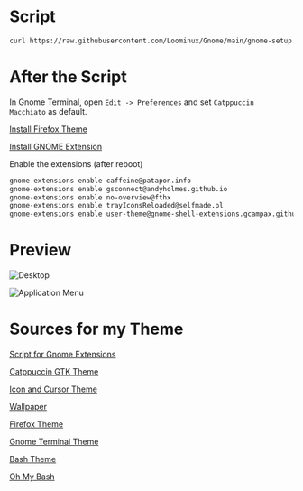 # Script

```bash
curl https://raw.githubusercontent.com/Loominux/Gnome/main/gnome-setup.sh | sh
```

# After the Script

In Gnome Terminal, open `Edit -> Preferences` and set `Catppuccin Macchiato` as default.

[Install Firefox Theme](https://github.com/catppuccin/firefox/releases/download/old/catppuccin_macchiato_mauve.xpi)

[Install GNOME Extension](https://extensions.gnome.org)

Enable the extensions (after reboot)
```sh
gnome-extensions enable caffeine@patapon.info
gnome-extensions enable gsconnect@andyholmes.github.io
gnome-extensions enable no-overview@fthx
gnome-extensions enable trayIconsReloaded@selfmade.pl
gnome-extensions enable user-theme@gnome-shell-extensions.gcampax.github.com
```

# Preview

![Desktop](https://user-images.githubusercontent.com/115210873/222868572-ced86e7c-fdc1-4c84-a81d-6a818dd36f20.png)

![Application Menu](https://user-images.githubusercontent.com/115210873/222868590-2743634a-e341-44df-b009-27b1b355194a.png)


# Sources for my Theme

[Script for Gnome Extensions](https://github.com/brunelli/gnome-shell-extension-installer)

[Catppuccin GTK Theme](https://github.com/catppuccin/gtk)

[Icon and Cursor Theme](https://github.com/vinceliuice/Colloid-icon-theme)

[Wallpaper](https://github.com/catppuccin/wallpapers)

[Firefox Theme](https://github.com/catppuccin/firefox)

[Gnome Terminal Theme](https://github.com/catppuccin/gnome-terminal)

[Bash Theme](https://github.com/b-ryan/powerline-shell)

[Oh My Bash](https://ohmybash.nntoan.com)


